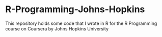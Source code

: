 # R-Programming-Johns-Hopkins
This repository holds some code that I wrote in R for the R Programming course on Coursera by Johns Hopkins University
